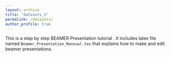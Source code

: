 ```yaml
---
layout: archive
title: "datasets_1"
permalink: /datasets/
author_profile: true
---
```


This is a step by step BEAMER Presentation tutorial . It includes latex file named `Beamer_Presentation_Mannual.tex` that  explains how to make and edit  beamer presentations. 
